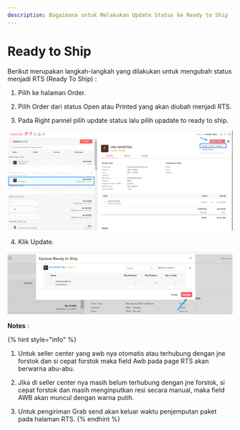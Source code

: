```yaml
---
description: Bagaimana untuk Melakukan Update Status ke Ready to Ship (Single Order)
---
```


# Ready to Ship

Berikut merupakan langkah-langkah yang dilakukan untuk mengubah status menjadi RTS \(Ready To Ship\) : 

1. Pilih ke halaman Order.

2. Pilih Order dari status Open atau Printed yang akan diubah menjadi RTS. 

3. Pada Right pannel pilih update status lalu pilih upadate to ready to ship. 

![](../../.gitbook/assets/image%20%28159%29.png)

4. Klik Update.

![](../../.gitbook/assets/image%20%28224%29.png)

**Notes** : 

{% hint style="info" %}
1. Untuk seller center yang awb nya otomatis atau terhubung dengan jne forstok dan si cepat forstok maka field Awb pada page RTS akan berwarna abu-abu. 

2. Jika di seller center nya masih belum terhubung dengan jne forstok, si cepat forstok dan masih menginputkan resi secara manual, maka field AWB akan muncul dengan warna putih. 

3. Untuk pengiriman Grab send akan keluar waktu penjemputan paket pada halaman RTS. 
{% endhint %}

